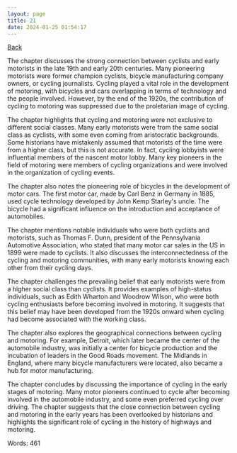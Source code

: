```yaml
---
layout: page
title: 21
date: 2024-01-25 01:54:17
---
```


[Back](./)


The chapter discusses the strong connection between cyclists and early motorists in the late 19th and early 20th centuries. Many pioneering motorists were former champion cyclists, bicycle manufacturing company owners, or cycling journalists. Cycling played a vital role in the development of motoring, with bicycles and cars overlapping in terms of technology and the people involved. However, by the end of the 1920s, the contribution of cycling to motoring was suppressed due to the proletarian image of cycling. 

The chapter highlights that cycling and motoring were not exclusive to different social classes. Many early motorists were from the same social class as cyclists, with some even coming from aristocratic backgrounds. Some historians have mistakenly assumed that motorists of the time were from a higher class, but this is not accurate. In fact, cycling lobbyists were influential members of the nascent motor lobby. Many key pioneers in the field of motoring were members of cycling organizations and were involved in the organization of cycling events.

The chapter also notes the pioneering role of bicycles in the development of motor cars. The first motor car, made by Carl Benz in Germany in 1885, used cycle technology developed by John Kemp Starley's uncle. The bicycle had a significant influence on the introduction and acceptance of automobiles.

The chapter mentions notable individuals who were both cyclists and motorists, such as Thomas F. Dunn, president of the Pennsylvania Automotive Association, who stated that many motor car sales in the US in 1899 were made to cyclists. It also discusses the interconnectedness of the cycling and motoring communities, with many early motorists knowing each other from their cycling days.

The chapter challenges the prevailing belief that early motorists were from a higher social class than cyclists. It provides examples of high-status individuals, such as Edith Wharton and Woodrow Wilson, who were both cycling enthusiasts before becoming involved in motoring. It suggests that this belief may have been developed from the 1920s onward when cycling had become associated with the working class.

The chapter also explores the geographical connections between cycling and motoring. For example, Detroit, which later became the center of the automobile industry, was initially a center for bicycle production and the incubation of leaders in the Good Roads movement. The Midlands in England, where many bicycle manufacturers were located, also became a hub for motor manufacturing.

The chapter concludes by discussing the importance of cycling in the early stages of motoring. Many motor pioneers continued to cycle after becoming involved in the automobile industry, and some even preferred cycling over driving. The chapter suggests that the close connection between cycling and motoring in the early years has been overlooked by historians and highlights the significant role of cycling in the history of highways and motoring.

Words: 461